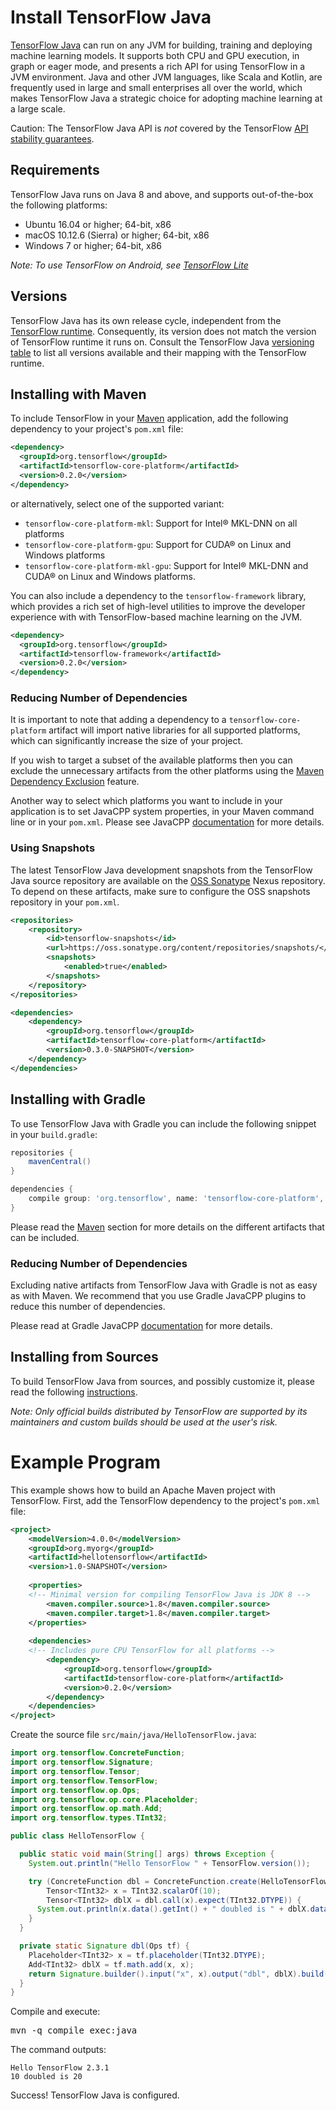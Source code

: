 # Install TensorFlow Java

[TensorFlow Java](https://github.com/tensorflow/java) can run on any JVM for building, training and 
deploying machine learning models. It supports both CPU and GPU execution, in graph or eager mode, and
presents a rich API for using TensorFlow in a JVM environment. Java and other JVM languages, like Scala
and Kotlin, are frequently used in large and small enterprises all over the world, which makes TensorFlow 
Java a strategic choice for adopting machine learning at a large scale.

Caution: The TensorFlow Java API is *not* covered by the TensorFlow
[API stability guarantees](../guide/versions.md).


## Requirements

TensorFlow Java runs on Java 8 and above, and supports out-of-the-box the following platforms:

* Ubuntu 16.04 or higher; 64-bit, x86
* macOS 10.12.6 (Sierra) or higher; 64-bit, x86
* Windows 7 or higher; 64-bit, x86

*Note: To use TensorFlow on Android, see [TensorFlow Lite](https://tensorflow.org/lite)*


## Versions

TensorFlow Java has its own release cycle, independent from the [TensorFlow runtime](https://github.com/tensorflow/tensorflow).
Consequently, its version does not match the version of TensorFlow runtime it runs on. Consult the TensorFlow Java 
[versioning table](https://github.com/tensorflow/java/#tensorflow-version-support) to list all versions available 
and their mapping with the TensorFlow runtime.


## Installing with Maven

To include TensorFlow in your [Maven](http://maven.apache.org) application, add the following dependency
to your project's `pom.xml` file:

```xml
<dependency>
  <groupId>org.tensorflow</groupId>
  <artifactId>tensorflow-core-platform</artifactId>
  <version>0.2.0</version>
</dependency>
```

or alternatively, select one of the supported variant:

* `tensorflow-core-platform-mkl`: Support for Intel® MKL-DNN on all platforms
* `tensorflow-core-platform-gpu`: Support for CUDA® on Linux and Windows platforms
* `tensorflow-core-platform-mkl-gpu`: Support for Intel® MKL-DNN and CUDA® on Linux and Windows platforms.

You can also include a dependency to the `tensorflow-framework` library, which provides a rich
set of high-level utilities to improve the developer experience with with TensorFlow-based machine learning
on the JVM.

```xml
<dependency>
  <groupId>org.tensorflow</groupId>
  <artifactId>tensorflow-framework</artifactId>
  <version>0.2.0</version>
</dependency>
```

### Reducing Number of Dependencies

It is important to note that adding a dependency to a `tensorflow-core-platform` artifact will import native 
libraries for all supported platforms, which can significantly increase the size of your project.

If you wish to target a subset of the available platforms then you can exclude the unnecessary artifacts from 
the other platforms using the [Maven Dependency Exclusion](https://maven.apache.org/guides/introduction/introduction-to-optional-and-excludes-dependencies.html#dependency-exclusions) feature.

Another way to select which platforms you want to include in your application is to set JavaCPP system properties,
in your Maven command line or in your `pom.xml`. Please see JavaCPP 
[documentation](https://github.com/bytedeco/javacpp-presets/wiki/Reducing-the-Number-of-Dependencies) for more details.

### Using Snapshots

The latest TensorFlow Java development snapshots from the TensorFlow Java source repository are available on the 
[OSS Sonatype](https://oss.sonatype.org) Nexus repository. To depend on these artifacts, make sure to configure 
the OSS snapshots repository in your `pom.xml`.

```xml
<repositories>
    <repository>
        <id>tensorflow-snapshots</id>
        <url>https://oss.sonatype.org/content/repositories/snapshots/</url>
        <snapshots>
            <enabled>true</enabled>
        </snapshots>
    </repository>
</repositories>

<dependencies>
    <dependency>
        <groupId>org.tensorflow</groupId>
        <artifactId>tensorflow-core-platform</artifactId>
        <version>0.3.0-SNAPSHOT</version>
    </dependency>
</dependencies>
```

## Installing with Gradle

To use TensorFlow Java with Gradle you can include the following snippet in your `build.gradle`:
```groovy
repositories {
    mavenCentral()
}

dependencies {
    compile group: 'org.tensorflow', name: 'tensorflow-core-platform', version: '0.2.0'
}
```
Please read the [Maven](#installing-with-maven) section for more details on the different artifacts that can be included.

### Reducing Number of Dependencies

Excluding native artifacts from TensorFlow Java with Gradle is not as easy as with Maven. We recommend that you use 
Gradle JavaCPP plugins to reduce this number of dependencies. 

Please read at Gradle JavaCPP [documentation](https://github.com/bytedeco/gradle-javacpp) for more details.


## Installing from Sources

To build TensorFlow Java from sources, and possibly customize it, please read the following 
[instructions](https://github.com/tensorflow/java/blob/master/README.md#building-sources). 

*Note: Only official builds distributed by TensorFlow are supported by its maintainers and custom builds 
should be used at the user's risk.*


# Example Program

This example shows how to build an Apache Maven project with TensorFlow. First,
add the TensorFlow dependency to the project's `pom.xml` file:

```xml
<project>
    <modelVersion>4.0.0</modelVersion>
    <groupId>org.myorg</groupId>
    <artifactId>hellotensorflow</artifactId>
    <version>1.0-SNAPSHOT</version>
	
    <properties>
	<!-- Minimal version for compiling TensorFlow Java is JDK 8 -->
        <maven.compiler.source>1.8</maven.compiler.source>
        <maven.compiler.target>1.8</maven.compiler.target>
    </properties>
	
    <dependencies>
	<!-- Includes pure CPU TensorFlow for all platforms -->
        <dependency>
            <groupId>org.tensorflow</groupId>
            <artifactId>tensorflow-core-platform</artifactId>
            <version>0.2.0</version>
        </dependency>
    </dependencies>
</project>
```

Create the source file `src/main/java/HelloTensorFlow.java`:

```java
import org.tensorflow.ConcreteFunction;
import org.tensorflow.Signature;
import org.tensorflow.Tensor;
import org.tensorflow.TensorFlow;
import org.tensorflow.op.Ops;
import org.tensorflow.op.core.Placeholder;
import org.tensorflow.op.math.Add;
import org.tensorflow.types.TInt32;

public class HelloTensorFlow {

  public static void main(String[] args) throws Exception {
    System.out.println("Hello TensorFlow " + TensorFlow.version());

    try (ConcreteFunction dbl = ConcreteFunction.create(HelloTensorFlow::dbl);
        Tensor<TInt32> x = TInt32.scalarOf(10);
        Tensor<TInt32> dblX = dbl.call(x).expect(TInt32.DTYPE)) {
      System.out.println(x.data().getInt() + " doubled is " + dblX.data().getInt());
    }
  }

  private static Signature dbl(Ops tf) {
    Placeholder<TInt32> x = tf.placeholder(TInt32.DTYPE);
    Add<TInt32> dblX = tf.math.add(x, x);
    return Signature.builder().input("x", x).output("dbl", dblX).build();
  }
}
```

Compile and execute:

<pre class="devsite-terminal prettyprint lang-bsh">
mvn -q compile exec:java
</pre>

The command outputs: 
```
Hello TensorFlow 2.3.1
10 doubled is 20
```

Success! TensorFlow Java is configured.
